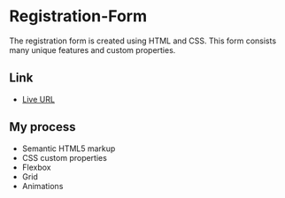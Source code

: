 # Registration-Form

The registration form is created using HTML and CSS. This form consists many unique features and custom properties.

## Link

 - [Live URL](https://tajwararik.github.io/Registration-Form/)

 ## My process

 - Semantic HTML5 markup
 - CSS custom properties
 - Flexbox
 - Grid
 - Animations
